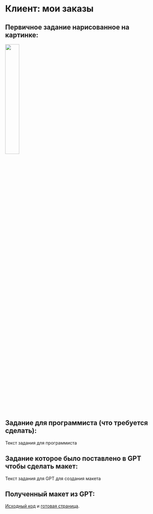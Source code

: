 # Клиент: мои заказы

## Первичное задание нарисованное на картинке:
<p >
    <img src="/wiki/client-orders.jpg" width="30%">
</p>

## Задание для программиста (что требуется сделать):

Текст задания для программиста

## Задание которое было поставлено в GPT чтобы сделать макет:

Текст задания для GPT для создания макета

## Полученный макет из GPT:

[Исходный код](/wiki/pages/client-orders.html) и <a href="https://htmlpreview.github.io?https://github.com/matveynator/restar/blob/main/wiki/pages/client-orders.html">готовая страница</a>.
